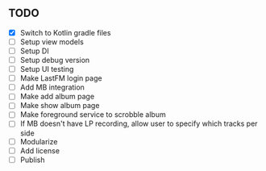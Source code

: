 
## TODO

- [X] Switch to Kotlin gradle files
- [ ] Setup view models
- [ ] Setup DI
- [ ] Setup debug version
- [ ] Setup UI testing
- [ ] Make LastFM login page
- [ ] Add MB integration
- [ ] Make add album page
- [ ] Make show album page
- [ ] Make foreground service to scrobble album
- [ ] If MB doesn't have LP recording, allow user to specify which tracks per side
- [ ] Modularize
- [ ] Add license
- [ ] Publish
